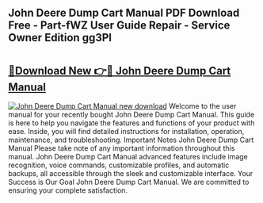 ## John Deere Dump Cart Manual PDF Download Free - Part-fWZ User Guide Repair - Service Owner Edition gg3PI

# <h2><a href="http://bc89479.oget.top/?id=John+Deere+Dump+Cart+Manual">🔗Download New 👉🔴 John Deere Dump Cart Manual</a></h2>

[![John Deere Dump Cart Manual new download](https://i.imgur.com/5g1atiW.png)](http://bc89479.oget.top/?id=John+Deere+Dump+Cart+Manual)
Welcome to the user manual for your recently bought John Deere Dump Cart Manual. This guide is here to help you navigate the features and functions of your product with ease. Inside, you will find detailed instructions for installation, operation, maintenance, and troubleshooting. Important Notes John Deere Dump Cart Manual Please take note of any important information throughout this manual. John Deere Dump Cart Manual advanced features include image recognition, voice commands, customizable profiles, and automatic backups, all accessible through the sleek and customizable interface. Your Success is Our Goal John Deere Dump Cart Manual. We are committed to ensuring your complete satisfaction.
